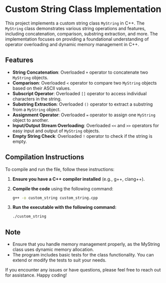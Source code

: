 # Custom String Class Implementation

This project implements a custom string class `MyString` in C++. The `MyString` class demonstrates various string operations and features, including concatenation, comparison, substring extraction, and more. The implementation focuses on providing a foundational understanding of operator overloading and dynamic memory management in C++.

## Features

- **String Concatenation**: Overloaded `+` operator to concatenate two `MyString` objects.
- **Comparison**: Overloaded `<` operator to compare two `MyString` objects based on their ASCII values.
- **Subscript Operator**: Overloaded `[]` operator to access individual characters in the string.
- **Substring Extraction**: Overloaded `()` operator to extract a substring from a `MyString` object.
- **Assignment Operator**: Overloaded `=` operator to assign one `MyString` object to another.
- **Input/Output Stream Overloading**: Overloaded `<<` and `>>` operators for easy input and output of `MyString` objects.
- **Empty String Check**: Overloaded `!` operator to check if the string is empty.

## Compilation Instructions

To compile and run the file, follow these instructions:

1. **Ensure you have a C++ compiler installed** (e.g., g++, clang++).

2. **Compile the code** using the following command:
   ```bash
   g++ -o custom_string custom_string.cpp
3. **Run the executable with the following command:**
   ```bash
   ./custom_string

## Note
- Ensure that you handle memory management properly, as the MyString class uses dynamic memory allocation.
- The program includes basic tests for the class functionality. You can extend or modify the tests to suit your needs.

If you encounter any issues or have questions, please feel free to reach out for assistance. Happy coding!
